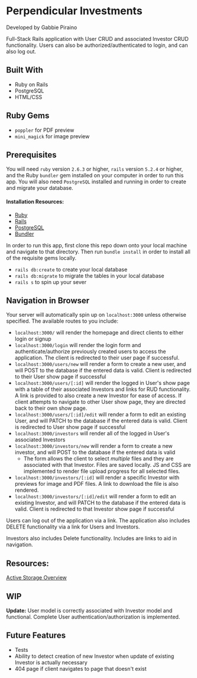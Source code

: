 # Perpendicular Investments
Developed by Gabbie Piraino

Full-Stack Rails application with User CRUD and associated Investor CRUD functionality. Users can also be authorized/authenticated to login, and can also log out.

## Built With
* Ruby on Rails
* PostgreSQL
* HTML/CSS

## Ruby Gems
* `poppler` for PDF preview
* `mini_magick` for image preview

## Prerequisites
You will need `ruby` version `2.6.3` or higher, `rails` version `5.2.4` or higher, and the Ruby `bundler` gem installed on your computer in order to run this app. You will also need `PostgreSQL` installed and running in order to create and migrate your database.

#### Installation Resources:
* [Ruby](https://www.ruby-lang.org/en/documentation/installation/)
* [Rails](https://guides.rubyonrails.org/v5.0/getting_started.html)
* [PostgreSQL](https://www.postgresql.org/download/)
* [Bundler](https://bundler.io/)

In order to run this app, first clone this repo down onto your local machine and navigate to that directory. Then run `bundle install` in order to install all of the requisite gems locally.

* `rails db:create` to create your local database
* `rails db:migrate` to migrate the tables in your local database
* `rails s` to spin up your sever

## Navigation in Browser
Your server will automatically spin up on `localhost:3000` unless otherwise specified. The available routes to you include:
* `localhost:3000/` will render the homepage and direct clients to either login or signup
* `localhost:3000/login` will render the login form and authenticate/authorize previously created users to access the application. The client is redirected to their user page if successful.
* `localhost:3000/users/new` will render a form to create a new user, and will POST to the database if the entered data is valid. Client is redirected to their User show page if successful
* `localhost:3000/users/[:id]` will render the logged in User's show page with a table of their associated Investors and links for RUD functionality. A link is provided to also create a new Investor for ease of access. If client attempts to navigate to other User show page, they are directed back to their own show page.
* `localhost:3000/users/[:id]/edit` will render a form to edit an existing User, and will PATCH to the database if the entered data is valid. Client is redirected to User show page if successful
* `localhost:3000/investors` will render all of the logged in User's associated Investors
* `localhost:3000/investors/new` will render a form to create a new investor, and will POST to the database if the entered data is valid
  * The form allows the client to select _multiple_ files and they are associated with that Investor. Files are saved locally. JS and CSS are implemented to render file upload progress for all selected files.  
* `localhost:3000/investors/[:id]` will render a specific Investor with previews for image and PDF files. A link to download the file is also rendered.
* `localhost:3000/investors/[:id]/edit` will render a form to edit an existing Investor, and will PATCH to the database if the entered data is valid. Client is redirected to that Investor show page if successful

Users can log out of the application via a link.
The application also includes DELETE functionality via a link for Users and Investors.

Investors also includes Delete functionality. Includes are links to aid in navigation.

## Resources:
[Active Storage Overview](https://edgeguides.rubyonrails.org/active_storage_overview.html)

## WIP
**Update:** User model is correctly associated with Investor model and functional. Complete User authentication/authorization is implemented.

## Future Features
* Tests
* Ability to detect creation of new Investor when update of existing Investor is actually necessary
* 404 page if client navigates to page that doesn't exist 
